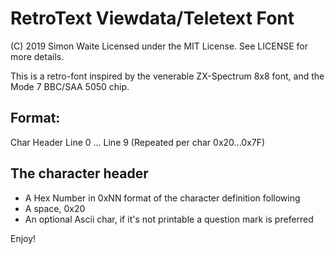 RetroText Viewdata/Teletext Font
================================

(C) 2019 Simon Waite
Licensed under the MIT License. See LICENSE for more details.

This is a retro-font inspired by the venerable ZX-Spectrum 8x8 font, and the Mode 7 BBC/SAA 5050 chip.

Format:
-------

Char Header
Line 0
...
Line 9
(Repeated per char 0x20...0x7F)

The character header
--------------------
* A Hex Number in 0xNN format of the character definition following
* A space, 0x20
* An optional Ascii char, if it's not printable a question mark is preferred



Enjoy!
